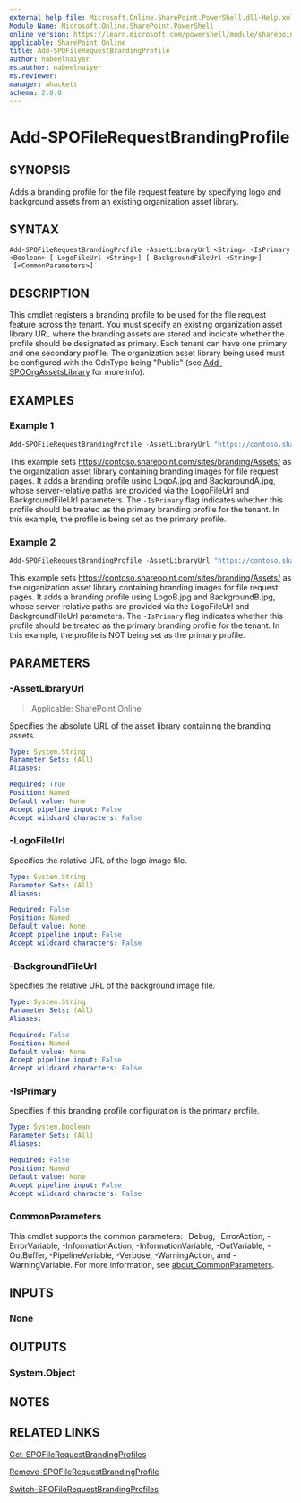 ```yaml
---
external help file: Microsoft.Online.SharePoint.PowerShell.dll-Help.xml
Module Name: Microsoft.Online.SharePoint.PowerShell
online version: https://learn.microsoft.com/powershell/module/sharepoint-online/add-spofilerequestbrandingprofile
applicable: SharePoint Online
title: Add-SPOFileRequestBrandingProfile
author: nabeelnaiyer
ms.author: nabeelnaiyer
ms.reviewer:
manager: ahackett
schema: 2.0.0
---
```


# Add-SPOFileRequestBrandingProfile

## SYNOPSIS

Adds a branding profile for the file request feature by specifying logo and background assets from an existing organization asset library.

## SYNTAX

```
Add-SPOFileRequestBrandingProfile -AssetLibraryUrl <String> -IsPrimary <Boolean> [-LogoFileUrl <String>] [-BackgroundFileUrl <String>]
 [<CommonParameters>]
```

## DESCRIPTION

This cmdlet registers a branding profile to be used for the file request feature across the tenant. You must specify an existing organization asset library URL where the branding assets are stored and indicate whether the profile should be designated as primary. Each tenant can have one primary and one secondary profile. The organization asset library being used must be configured with the CdnType being "Public" (see [Add-SPOOrgAssetsLibrary](/powershell/module/sharepoint-online/add-spoorgassetslibrary) for more info).

## EXAMPLES

### Example 1

```powershell
Add-SPOFileRequestBrandingProfile -AssetLibraryUrl "https://contoso.sharepoint.com/sites/branding/Assets" -LogoFileUrl "/sites/branding/Assets/LogoA.jpg" -BackgroundFileUrl "/sites/branding/Assets/BackgroundA.jpg" -IsPrimary $true
```

This example sets https://contoso.sharepoint.com/sites/branding/Assets/ as the organization asset library containing branding images for file request pages. It adds a branding profile using LogoA.jpg and BackgroundA.jpg, whose server-relative paths are provided via the LogoFileUrl and BackgroundFileUrl parameters. The `-IsPrimary` flag indicates whether this profile should be treated as the primary branding profile for the tenant. In this example, the profile is being set as the primary profile.

### Example 2

```powershell
Add-SPOFileRequestBrandingProfile -AssetLibraryUrl "https://contoso.sharepoint.com/sites/branding/Assets" -LogoFileUrl "/sites/branding/Assets/LogoB.jpg" -BackgroundFileUrl "/sites/branding/Assets/BackgroundB.jpg" -IsPrimary $false
```

This example sets https://contoso.sharepoint.com/sites/branding/Assets/ as the organization asset library containing branding images for file request pages. It adds a branding profile using LogoB.jpg and BackgroundB.jpg, whose server-relative paths are provided via the LogoFileUrl and BackgroundFileUrl parameters. The `-IsPrimary` flag indicates whether this profile should be treated as the primary branding profile for the tenant. In this example, the profile is NOT being set as the primary profile.

## PARAMETERS

### -AssetLibraryUrl

> Applicable: SharePoint Online

Specifies the absolute URL of the asset library containing the branding assets.

```yaml
Type: System.String
Parameter Sets: (All)
Aliases:

Required: True
Position: Named
Default value: None
Accept pipeline input: False
Accept wildcard characters: False
```

### -LogoFileUrl

Specifies the relative URL of the logo image file.

```yaml
Type: System.String
Parameter Sets: (All)
Aliases:

Required: False
Position: Named
Default value: None
Accept pipeline input: False
Accept wildcard characters: False
```

### -BackgroundFileUrl

Specifies the relative URL of the background image file.

```yaml
Type: System.String
Parameter Sets: (All)
Aliases:

Required: False
Position: Named
Default value: None
Accept pipeline input: False
Accept wildcard characters: False
```

### -IsPrimary
Specifies if this branding profile configuration is the primary profile.

```yaml
Type: System.Boolean
Parameter Sets: (All)
Aliases:

Required: False
Position: Named
Default value: None
Accept pipeline input: False
Accept wildcard characters: False
```

### CommonParameters

This cmdlet supports the common parameters: -Debug, -ErrorAction, -ErrorVariable, -InformationAction, -InformationVariable, -OutVariable, -OutBuffer, -PipelineVariable, -Verbose, -WarningAction, and -WarningVariable. For more information, see [about_CommonParameters](https://go.microsoft.com/fwlink/p/?LinkID=113216).

## INPUTS

### None

## OUTPUTS

### System.Object

## NOTES

## RELATED LINKS

[Get-SPOFileRequestBrandingProfiles](/powershell/module/sharepoint-online/get-spofilerequestbrandingprofiles)

[Remove-SPOFileRequestBrandingProfile](/powershell/module/sharepoint-online/remove-spofilerequestbrandingprofile)

[Switch-SPOFileRequestBrandingProfiles](/powershell/module/sharepoint-online/switch-spofilerequestbrandingprofiles)
